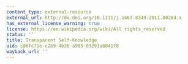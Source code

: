 ```yaml
---
content_type: external-resource
external_url: http://dx.doi.org/10.1111/j.1467-8349.2011.00204.x
has_external_license_warning: true
license: https://en.wikipedia.org/wiki/All_rights_reserved
status: ''
title: Transparent Self-Knowledge
uid: c86fc71e-c2b9-4b36-a985-03291ab041f8
wayback_url: ''
---
```

